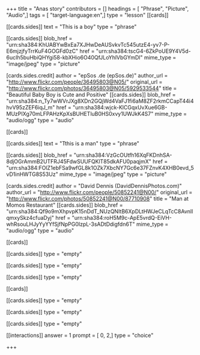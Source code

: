 +++
title = "Anas story"
contributors = []
headings = [ "Phrase", "Picture", "Audio",]
tags = [ "target-language:en",]
type = "lesson"
[[cards]]

[[cards.sides]]
text = "This is a boy"
type = "phrase"

[[cards.sides]]
blob_href = "urn:sha384:KhUABYwBxEa7XJHwDeAUSvkvTc545utzE4-yv7-P-E6mjzjfyTrrKuF4GOGFd0zC"
href = "urn:sha384:tscG4-6ZkPoUE9Y4V5d-6ucIh5buHbiQHYgi58-kbXHio6O40QfJLoYhlVbGYmDl"
mime_type = "image/jpeg"
type = "picture"

[cards.sides.credit]
author = "epSos .de (epSos.de)"
author_url = "http://www.flickr.com/people/36495803@N05/"
original_url = "http://www.flickr.com/photos/36495803@N05/5929533544"
title = "Beautiful Baby Boy is Cute and Positive"
[[cards.sides]]
blob_href = "urn:sha384:n_Ty7wWVrJXg8XDn2GQjWd4VaFJ1fi6aM8ZF2rkmCCapT44i4hvV95zZEF6iqJ_m"
href = "urn:sha384:wjck-KlCGqxUvXue6GB-MUzPIXg70mLFPAHzKpXsBUHETluB0HS0xvy1UWJkK4S7"
mime_type = "audio/ogg"
type = "audio"

[[cards]]

[[cards.sides]]
text = "Tthis is a man"
type = "phrase"

[[cards.sides]]
blob_href = "urn:sha384:VzGcOUtfh16XqFKDnhSA-8djOGrAmmB2UTFRJ45FdwSUUFQKlT85dkAFU0paqjmX"
href = "urn:sha384:FOlZ1ebFSa9wfGL8k1OZk7XbcNY7Gc6e37FZnvK4XHB0evd_5vD1inHWTG8S53Uz"
mime_type = "image/jpeg"
type = "picture"

[cards.sides.credit]
author = "David Dennis (DavidDennisPhotos.com)"
author_url = "http://www.flickr.com/people/50852241@N00/"
original_url = "http://www.flickr.com/photos/50852241@N00/87710908"
title = "Man at Momos Restaurant"
[[cards.sides]]
blob_href = "urn:sha384:Qf9o9mXhpvpK15nDdT_NUzQNItB6XpDLtHWJeCLqTcC8AvnllqmxySkz4cfuaDyj"
href = "urn:sha384:roH5M9c-ApE5vrdQ-EiVH-whRsouLHJyYyYYfSjfNpPG0IzpL-3sADtDdigfdn6T"
mime_type = "audio/ogg"
type = "audio"

[[cards]]

[[cards.sides]]
type = "empty"

[[cards.sides]]
type = "empty"

[[cards.sides]]
type = "empty"

[[cards]]

[[cards.sides]]
type = "empty"

[[cards.sides]]
type = "empty"

[[cards.sides]]
type = "empty"

[[interactions]]
answer = 1
prompt = [ 0, 2,]
type = "choice"

+++

